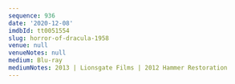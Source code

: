 ```yaml
---
sequence: 936
date: '2020-12-08'
imdbId: tt0051554
slug: horror-of-dracula-1958
venue: null
venueNotes: null
medium: Blu-ray
mediumNotes: 2013 | Lionsgate Films | 2012 Hammer Restoration
---
```


